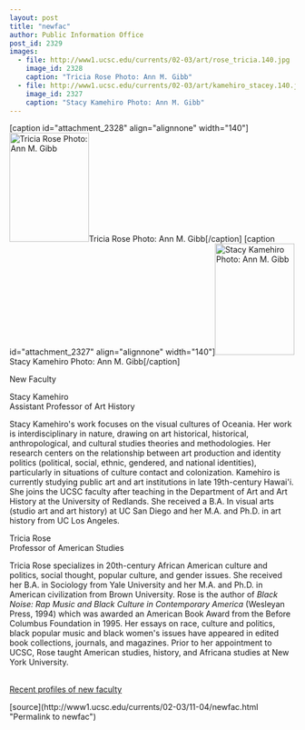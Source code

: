 ```yaml
---
layout: post
title: "newfac"
author: Public Information Office
post_id: 2329
images:
  - file: http://www1.ucsc.edu/currents/02-03/art/rose_tricia.140.jpg
    image_id: 2328
    caption: "Tricia Rose Photo: Ann M. Gibb"
  - file: http://www1.ucsc.edu/currents/02-03/art/kamehiro_stacey.140.jpg
    image_id: 2327
    caption: "Stacy Kamehiro Photo: Ann M. Gibb"
---
```


[caption id="attachment_2328" align="alignnone" width="140"]<a href="http://localhost/mysite/wp-content/uploads/2002/11/rose_tricia.140.jpg"><img class="size-full wp-image-2328" src="http://localhost/mysite/wp-content/uploads/2002/11/rose_tricia.140.jpg" alt="Tricia Rose Photo: Ann M. Gibb" width="140" height="192" /></a>Tricia Rose Photo: Ann M. Gibb[/caption]
[caption id="attachment_2327" align="alignnone" width="140"]<a href="http://localhost/mysite/wp-content/uploads/2002/11/kamehiro_stacey.140.jpg"><img class="size-full wp-image-2327" src="http://localhost/mysite/wp-content/uploads/2002/11/kamehiro_stacey.140.jpg" alt="Stacy Kamehiro Photo: Ann M. Gibb" width="140" height="196" /></a>Stacy Kamehiro Photo: Ann M. Gibb[/caption]
<p class="pagehead">
  New Faculty
</p>
<p>
  <span class="sectionhead">Stacy Kamehiro</span><br>
  Assistant Professor of Art History
</p>
<p>
  Stacy Kamehiro's work focuses on the visual cultures of Oceania. Her work is interdisciplinary in nature, drawing on art historical, historical, anthropological, and cultural studies theories and methodologies. Her research centers on the relationship between art production and identity politics (political, social, ethnic, gendered, and national identities), particularly in situations of culture contact and colonization. Kamehiro is currently studying public art and art institutions in late 19th-century Hawai'i. She joins the UCSC faculty after teaching in the Department of Art and Art History at the University of Redlands. She received a B.A. In visual arts (studio art and art history) at UC San Diego and her M.A. and Ph.D. in art history from UC Los Angeles.
</p>
<p>
  <span class="sectionhead">Tricia Rose</span><br>
  Professor of American Studies<br>
</p>
<p>
  Tricia Rose specializes in 20th-century African American culture and politics, social thought, popular culture, and gender issues. She received her B.A. in Sociology from Yale University and her M.A. and Ph.D. in American civilization from Brown University. Rose is the author of <i>Black Noise: Rap Music and Black Culture in Contemporary America</i> (Wesleyan Press, 1994) which was awarded an American Book Award from the Before Columbus Foundation in 1995. Her essays on race, culture and politics, black popular music and black women's issues have appeared in edited book collections, journals, and magazines. Prior to her appointment to UCSC, Rose taught American studies, history, and Africana studies at New York University.<br>
  <br>
</p>
<p>
  <a href="http://www.ucsc.edu/currents/faculty_profiles.html">Recent profiles of new faculty</a>
</p>
<p>

</p>
[source](http://www1.ucsc.edu/currents/02-03/11-04/newfac.html "Permalink to newfac")
